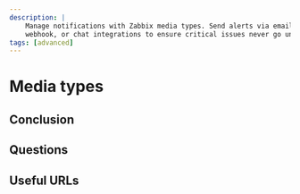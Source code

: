 ```yaml
---
description: |
    Manage notifications with Zabbix media types. Send alerts via email, SMS,
    webhook, or chat integrations to ensure critical issues never go unnoticed.
tags: [advanced]
---
```


# Media types

## Conclusion

## Questions

## Useful URLs
